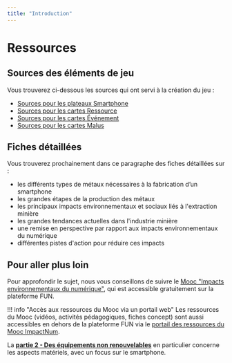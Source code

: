 ```yaml
---
title: "Introduction"
---
```

# Ressources

## Sources des éléments de jeu

Vous trouverez ci-dessous les sources qui ont servi à la création du jeu :

* [Sources pour les plateaux Smartphone](http://localhost:8000/serious-game/smartphone/Ressources/Sources/Sources_plateau.html)
* [Sources pour les cartes Ressource](http://localhost:8000/serious-game/smartphone/Ressources/Sources/Sources_metaux.html)
* [Sources pour les cartes Événement](http://localhost:8000/serious-game/smartphone/Ressources/Sources/Sources_events.html)
* [Sources pour les cartes Malus](http://localhost:8000/serious-game/smartphone/Ressources/Sources/Sources_malus.html)

## Fiches détaillées
Vous trouverez prochainement dans ce paragraphe des fiches détaillées sur :  

- les différents types de métaux nécessaires à la fabrication d’un smartphone    
- les grandes étapes de la production des métaux   
- les principaux impacts environnementaux et sociaux liés à l'extraction minière   
- les grandes tendances actuelles dans l'industrie minière   
- une remise en perspective par rapport aux impacts environnementaux du numérique   
- différentes pistes d'action pour réduire ces impacts

## Pour aller plus loin

Pour approfondir le sujet, nous vous conseillons de suivre le [Mooc "Impacts environnementaux du numérique"](https://www.fun-mooc.fr/fr/cours/impacts-environnementaux-du-numerique/), qui est accessible gratuitement sur la plateforme FUN. 

!!! info "Accès aux ressources du Mooc via un portail web"
    Les ressources du Mooc (vidéos, activités pédagogiques, fiches concept) sont aussi accessibles en dehors de la plateforme FUN via le [portail des ressources du Mooc ImpactNum](https://learninglab.gitlabpages.inria.fr/mooc-impacts-num/mooc-impacts-num-ressources/index.html).

La **[partie 2 - Des équipements non renouvelables](https://learninglab.gitlabpages.inria.fr/mooc-impacts-num/mooc-impacts-num-ressources/Partie2/index.html)** en particulier concerne les aspects matériels, avec un focus sur le smartphone.